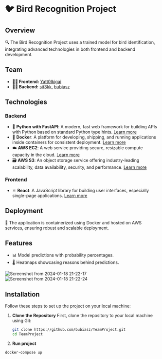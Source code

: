 # 🐦 Bird Recognition Project

## Overview
🔍 The Bird Recognition Project uses a trained model for bird identification, integrating advanced technologies in both frontend and backend development.

## Team
- **👩‍💻 Frontend:** [Yatt0Ikigai](https://github.com/Yatt0Ikigai)
- **👨‍💻 Backend:** [sit3kk](https://github.com/sit3kk), [bubiasz](https://github.com/bubiasz)

## Technologies
### Backend
- 🐍 **Python with FastAPI**: A modern, fast web framework for building APIs with Python based on standard Python type hints. 
  [Learn more](https://fastapi.tiangolo.com/)
- 🐳 **Docker**: A platform for developing, shipping, and running applications inside containers for consistent deployment. 
  [Learn more](https://www.docker.com/)
- ☁️ **AWS EC2**: A web service providing secure, resizable compute capacity in the cloud. 
  [Learn more](https://aws.amazon.com/ec2/)
- 🗃️ **AWS S3**: An object storage service offering industry-leading scalability, data availability, security, and performance. 
  [Learn more](https://aws.amazon.com/s3/)

### Frontend
- ⚛️ **React**: A JavaScript library for building user interfaces, especially single-page applications.
  [Learn more](https://reactjs.org/)

## Deployment
🚀 The application is containerized using Docker and hosted on AWS services, ensuring robust and scalable deployment.

## Features
- 📊 Model predictions with probability percentages.
- 🌡️ Heatmaps showcasing reasons behind predictions.

![Screenshot from 2024-01-18 21-22-17](https://github.com/bubiasz/TeamProject/assets/69002597/86ed5dfa-f606-4633-b73e-c1e84278de20)
![Screenshot from 2024-01-18 21-22-24](https://github.com/bubiasz/TeamProject/assets/69002597/923ee0a7-05ae-45ae-bfed-4b39269e588b)


## Installation

Follow these steps to set up the project on your local machine:

1. **Clone the Repository**
   First, clone the repository to your local machine using Git:
   ```bash
   git clone https://github.com/bubiasz/TeamProject.git
   cd TeamProject

2. **Run project**
```bash
docker-compose up
